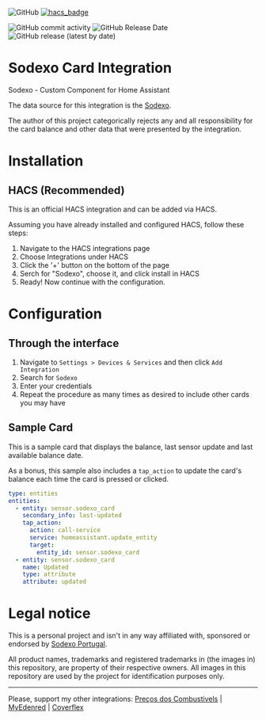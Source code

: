 ![GitHub](https://img.shields.io/github/license/netsoft-ruidias/ha-custom-component-sodexo?style=for-the-badge)
[![hacs_badge](https://img.shields.io/badge/HACS-Custom-41BDF5.svg?style=for-the-badge)](https://github.com/hacs/integration)

![GitHub commit activity](https://img.shields.io/github/commit-activity/m/netsoft-ruidias/ha-custom-component-sodexo?style=for-the-badge)
![GitHub Release Date](https://img.shields.io/github/release-date/netsoft-ruidias/ha-custom-component-sodexo?style=for-the-badge)
![GitHub release (latest by date)](https://img.shields.io/github/v/release/netsoft-ruidias/ha-custom-component-sodexo?style=for-the-badge)

# Sodexo Card Integration
Sodexo - Custom Component for Home Assistant

The data source for this integration is the [Sodexo](https://www.sodexobeneficios.pt/).

The author of this project categorically rejects any and all responsibility for the card balance and other data that were presented by the integration.

# Installation
## HACS (Recommended)
This is an official HACS integration and can be added via HACS.

Assuming you have already installed and configured HACS, follow these steps:

1. Navigate to the HACS integrations page
2. Choose Integrations under HACS
3. Click the '+' button on the bottom of the page
4. Serch for "Sodexo", choose it, and click install in HACS
5. Ready! Now continue with the configuration.

# Configuration

## Through the interface
1. Navigate to `Settings > Devices & Services` and then click `Add Integration`
2. Search for `Sodexo`
4. Enter your credentials
5. Repeat the procedure as many times as desired to include other cards you may have

## Sample Card

This is a sample card that displays the balance, last sensor update and last available balance date.

As a bonus, this sample also includes a `tap_action` to update the card's balance each time the card is pressed or clicked.

```yaml
type: entities
entities:
  - entity: sensor.sodexo_card
    secondary_info: last-updated
    tap_action:
      action: call-service
      service: homeassistant.update_entity
      target:
        entity_id: sensor.sodexo_card
  - entity: sensor.sodexo_card
    name: Updated
    type: attribute
    attribute: updated
```

# Legal notice
This is a personal project and isn't in any way affiliated with, sponsored or endorsed by [Sodexo Portugal](https://www.sodexobeneficios.pt/).

All product names, trademarks and registered trademarks in (the images in) this repository, are property of their respective owners. All images in this repository are used by the project for identification purposes only.

---
Please, support my other integrations: 
[Preços dos Combustivels](https://github.com/netsoft-ruidias/ha-custom-component-precoscombustiveis) | 
[MyEdenred](https://github.com/netsoft-ruidias/ha-custom-component-myedenred) |
[Coverflex](https://github.com/netsoft-ruidias/ha-custom-component-coverflex)
